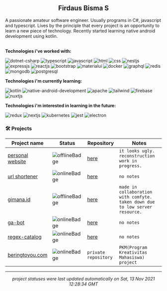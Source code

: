 <h2 align="center">Firdaus Bisma S</h2>
A passionate amateur software engineer. Usually programs in C#, javascript and typescript. Lives by the principle that every project is an opportunity to learn a new piece of technology. Recently started learning native android development using kotlin. 
</br> </br>

**Technologies i've worked with:**

![dotnet-csharp](https://img.shields.io/badge/C%23%2F.NET-%23546e7a?logo=dotnet&style=flat&labelColor=37474f&logoColor=white) ![typescript](https://img.shields.io/badge/TypeScript-%23546e7a?logo=typescript&style=flat&labelColor=37474f&logoColor=white) ![javascript](https://img.shields.io/badge/JavaScript-%23546e7a?logo=javascript&style=flat&labelColor=37474f&logoColor=white) ![html](https://img.shields.io/badge/HTML-%23546e7a?logo=html5&style=flat&labelColor=37474f&logoColor=white) ![css](https://img.shields.io/badge/CSS-%23546e7a?logo=css3&style=flat&labelColor=37474f&logoColor=white) ![nestjs](https://img.shields.io/badge/NestJS-%23546e7a?logo=nestjs&style=flat&labelColor=37474f&logoColor=white) ![expressjs](https://img.shields.io/badge/Express-%23546e7a?logo=express&style=flat&labelColor=37474f&logoColor=white) ![reactjs](https://img.shields.io/badge/React-%23546e7a?logo=react&style=flat&labelColor=37474f&logoColor=white) ![bootstrap](https://img.shields.io/badge/Bootstrap-%23546e7a?logo=bootstrap&style=flat&labelColor=37474f&logoColor=white) ![materialui](https://img.shields.io/badge/Material--UI-%23546e7a?logo=materialui&style=flat&labelColor=37474f&logoColor=white) ![docker](https://img.shields.io/badge/Docker-%23546e7a?logo=docker&style=flat&labelColor=37474f&logoColor=white) ![graphql](https://img.shields.io/badge/GraphQL-%23546e7a?logo=graphql&style=flat&labelColor=37474f&logoColor=white) ![redis](https://img.shields.io/badge/Redis-%23546e7a?logo=redis&style=flat&labelColor=37474f&logoColor=white) ![mongodb](https://img.shields.io/badge/MongoDB-%23546e7a?logo=mongodb&style=flat&labelColor=37474f&logoColor=white) ![postgresql](https://img.shields.io/badge/PostgreSQL-%23546e7a?logo=postgresql&style=flat&labelColor=37474f&logoColor=white) 

**Technologies i'm currently learning:**

![kotlin](https://img.shields.io/badge/Kotlin-%23546e7a?logo=kotlin&style=flat&labelColor=37474f&logoColor=white) ![native-android-development](https://img.shields.io/badge/Native%20Android%20Development-%23546e7a?logo=androidstudio&style=flat&labelColor=37474f&logoColor=white) ![apache](https://img.shields.io/badge/Apache-%23546e7a?logo=apache&style=flat&labelColor=37474f&logoColor=white) ![tailwind](https://img.shields.io/badge/TailwindCSS-%23546e7a?logo=tailwindcss&style=flat&labelColor=37474f&logoColor=white) ![firebase](https://img.shields.io/badge/Firebase-%23546e7a?logo=firebase&style=flat&labelColor=37474f&logoColor=white) ![nuxtjs](https://img.shields.io/badge/Nuxt.js-%23546e7a?logo=nuxtdotjs&style=flat&labelColor=37474f&logoColor=white) 

**Technologies i'm interested in learning in the future:**

![redux](https://img.shields.io/badge/Redux-%23546e7a?logo=redux&style=flat&labelColor=37474f&logoColor=white) ![nextjs](https://img.shields.io/badge/Next.js-%23546e7a?logo=nextdotjs&style=flat&labelColor=37474f&logoColor=white) ![kubernetes](https://img.shields.io/badge/Kubernetes-%23546e7a?logo=kubernetes&style=flat&labelColor=37474f&logoColor=white) ![jest](https://img.shields.io/badge/Jest-%23546e7a?logo=jest&style=flat&labelColor=37474f&logoColor=white) ![electron](https://img.shields.io/badge/Electron-%23546e7a?logo=electron&style=flat&labelColor=37474f&logoColor=white) 

### 🛠 Projects
| Project name | Status | Repository | Notes |
| --- | --- | --- | --- |
| [personal website](https://gldnpz.com) | ![offlineBadge](https://img.shields.io/badge/%3F-failure-e53935) | [here](https://github.com/gldnpz17/gldnpz.com) | `it looks ugly. reconstruction work in progress.` |
| [url shortener](https://short.gldnpz.com) | ![onlineBadge](https://img.shields.io/badge/200-online-%234caf50) | [here](https://github.com/gldnpz17/url-shortener) | `no notes` |
| [gimana.id](https://gimana.id) | ![offlineBadge](https://img.shields.io/badge/%3F-failure-e53935) | [here](https://github.com/gldnpz17/gimana.id) | `made in collaboration with comfyte. taken down due to low server resource.` |
| [ga-bot](https://gabot.gldnpz.com/status) | ![onlineBadge](https://img.shields.io/badge/200-online-%234caf50) | [here](https://github.com/gldnpz17/ga-bot) | `no notes` |
| [regex-catalog](https://regex.gldnpz.com) | ![onlineBadge](https://img.shields.io/badge/200-online-%234caf50) | [here](https://github.com/gldnpz17/regex-catalog) | `no notes` |
| [beringtoyou.com](https://beringtoyou.com) | ![onlineBadge](https://img.shields.io/badge/200-online-%234caf50) | `private repository` | `PKM(Program Kreativitas Mahasiswa) project` |

---
*<p align="center">project statuses were last updated automatically on Sat, 13 Nov 2021 12:28:34 GMT</p>*